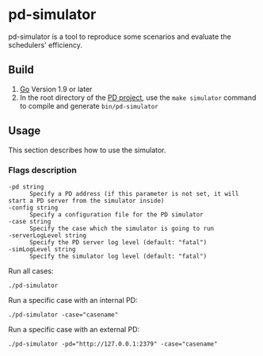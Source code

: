 pd-simulator
========

pd-simulator is a tool to reproduce some scenarios and evaluate the schedulers' efficiency.

## Build
1. [Go](https://golang.org/) Version 1.9 or later
2. In the root directory of the [PD project](https://github.com/pingcap/pd), use the `make simulator` command to compile and generate `bin/pd-simulator`


## Usage

This section describes how to use the simulator.

### Flags description

```
-pd string
      Specify a PD address (if this parameter is not set, it will start a PD server from the simulator inside)
-config string
      Specify a configuration file for the PD simulator
-case string
      Specify the case which the simulator is going to run
-serverLogLevel string
      Specify the PD server log level (default: "fatal")
-simLogLevel string
      Specify the simulator log level (default: "fatal")
```

Run all cases:

    ./pd-simulator

Run a specific case with an internal PD:

    ./pd-simulator -case="casename"

Run a specific case with an external PD:

    ./pd-simulator -pd="http://127.0.0.1:2379" -case="casename"
